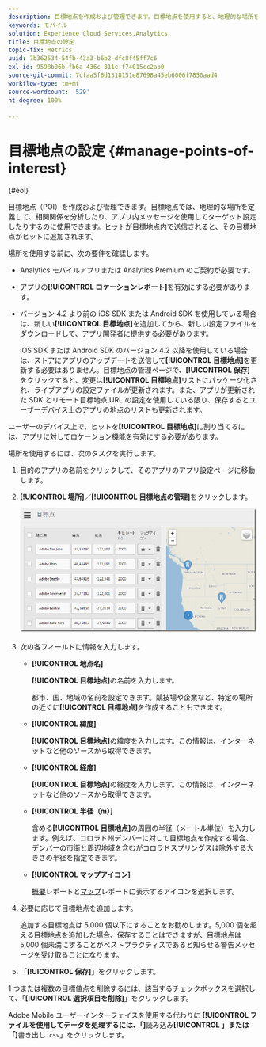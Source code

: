 ```yaml
---
description: 目標地点を作成および管理できます。目標地点を使用すると、地理的な場所を定義して相関関係を分析したり、アプリ内メッセージを使用してターゲットを設定したりできます。目標地点でヒットが送信されると、目標地点がヒットに関連付けられます。
keywords: モバイル
solution: Experience Cloud Services,Analytics
title: 目標地点の設定
topic-fix: Metrics
uuid: 7b362534-54fb-43a3-b6b2-dfc8f45ff7c6
exl-id: 9598b06b-fb6a-436c-811c-f74015cc2ab0
source-git-commit: 7cfaa5f6d1318151e87698a45eb6006f7850aad4
workflow-type: tm+mt
source-wordcount: '529'
ht-degree: 100%

---
```


# 目標地点の設定 {#manage-points-of-interest}

{#eol}

目標地点（POI）を作成および管理できます。目標地点では、地理的な場所を定義して、相関関係を分析したり、アプリ内メッセージを使用してターゲット設定したりするのに使用できます。ヒットが目標地点内で送信されると、その目標地点がヒットに追加されます。

場所を使用する前に、次の要件を確認します。

* Analytics モバイルアプリまたは Analytics Premium のご契約が必要です。
* アプリの&#x200B;**[!UICONTROL ロケーションレポート]**&#x200B;を有効にする必要があります。
* バージョン 4.2 より前の iOS SDK または Android SDK を使用している場合は、新しい&#x200B;**[!UICONTROL 目標地点]**&#x200B;を追加してから、新しい設定ファイルをダウンロードして、アプリ開発者に提供する必要があります。

   iOS SDK または Android SDK のバージョン 4.2 以降を使用している場合は、ストアにアプリのアップデートを送信して&#x200B;**[!UICONTROL 目標地点]**&#x200B;を更新する必要はありません。目標地点の管理ページで、**[!UICONTROL 保存]** をクリックすると、変更は&#x200B;**[!UICONTROL 目標地点]**&#x200B;リストにパッケージ化され、ライブアプリの設定ファイルが更新されます。また、アプリが更新された SDK とリモート目標地点 URL の設定を使用している限り、保存するとユーザーデバイス上のアプリの地点のリストも更新されます。

ユーザーのデバイス上で、ヒットを&#x200B;**[!UICONTROL 目標地点]**&#x200B;に割り当てるには、アプリに対してロケーション機能を有効にする必要があります。

場所を使用するには、次のタスクを実行します。

1. 目的のアプリの名前をクリックして、そのアプリのアプリ設定ページに移動します。
1. **[!UICONTROL 場所]**／**[!UICONTROL 目標地点の管理]**&#x200B;をクリックします。

   ![手順の結果](assets/poi.png)

1. 次の各フィールドに情報を入力します。

   * **[!UICONTROL 地点名]**

      **[!UICONTROL 目標地点]**&#x200B;の名前を入力します。

      都市、国、地域の名前を設定できます。競技場や企業など、特定の場所の近くに&#x200B;**[!UICONTROL 目標地点]**&#x200B;を作成することもできます。

   * **[!UICONTROL 緯度]**

      **[!UICONTROL 目標地点]**&#x200B;の緯度を入力します。この情報は、インターネットなど他のソースから取得できます。

   * **[!UICONTROL 経度]**

      **[!UICONTROL 目標地点]**&#x200B;の経度を入力します。この情報は、インターネットなど他のソースから取得できます。

   * **[!UICONTROL 半径（m）]**

      含める&#x200B;**[!UICONTROL 目標地点]**&#x200B;の周囲の半径（メートル単位）を入力します。例えば、コロラド州デンバーに対して目標地点を作成する場合、デンバーの市街と周辺地域を含むがコロラドスプリングスは除外する大きさの半径を指定できます。

   * **[!UICONTROL マップアイコン]**

      [概要](/help/using/location/c-location-overview.md)レポートと[マップ](/help/using/location/c-map-points.md)レポートに表示するアイコンを選択します。

1. 必要に応じて目標地点を追加します。

   追加する目標地点は 5,000 個以下にすることをお勧めします。5,000 個を超える目標地点を追加した場合、保存することはできますが、目標地点は 5,000 個未満にすることがベストプラクティスであると知らせる警告メッセージを受け取ることになります。

1. 「**[!UICONTROL 保存]**」をクリックします。

1 つまたは複数の目標値点を削除するには、該当するチェックボックスを選択して、「**[!UICONTROL 選択項目を削除]**」をクリックします。

Adobe Mobile ユーザーインターフェイスを使用する代わりに **[!UICONTROL ファイルを使用してデータを処理するには、「]**&#x200B;読み込み&#x200B;**[!UICONTROL 」または「]**&#x200B;書き出し`.csv`」をクリックします。

